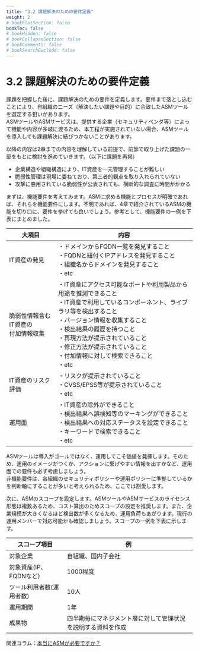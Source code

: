 ```yaml
---
title: "3.2 課題解決のための要件定義"
weight: 2
# bookFlatSection: false
bookToc: false
# bookHidden: false
# bookCollapseSection: false
# bookComments: false
# bookSearchExclude: false
---
```

# 3.2 課題解決のための要件定義

課題を把握した後に、課題解決のための要件を定義します。要件まで落とし込むことにより、自組織のニーズ（解決したい課題や目的）に合致したASMツールを選定する狙いがあります。  
ASMツールやASMサービスは、提供する企業（セキュリティベンダ等）によって機能や内容が多岐に渡るため、本工程が実施されていない場合、ASMツールを導入しても課題解決に結びつかないことがあります。  

以降の内容は2章までの内容を理解している前提で、前節で取り上げた課題の一部をもとに検討を進めていきます。（以下に課題を再掲）

- 企業構造や組織構造により、IT資産を一元管理することが難しい
- 脆弱性管理は現場に委ねており、第三者的観点を取り入れられていない
- 攻撃に悪用されている脆弱性が公表されても、横断的な調査に時間がかかる

まずは、機能要件を考えてみます。ASMに求める機能とプロセスが明確であれば、それらを機能要件にします。不明であれば、4章で紹介されているASMの機能を切り口に、要件を挙げても良いでしょう。参考として、機能要件の一例を下表にまとめました。

| 大項目 | 内容 | 
| -- | -- | 
| IT資産の発見 | ・ドメインからFQDN一覧を発見すること<br>・FQDNと紐付くIPアドレスを発見すること<br>・組織名からドメインを発見すること<br>・etc
| 脆弱性情報含むIT資産の<br>付加情報収集 | ・IT資産にアクセス可能なポートや利用製品から用途を推測できること<br>・IT資産で利用しているコンポーネント、ライブラリ等を検出すること<br> ・バージョン情報を収集すること<br> ・検出結果の履歴を持つこと<br> ・再現方法が提示されていること<br> ・修正方法が提示されていること<br>・付加情報に対して検索できること<br>・etc
| IT資産のリスク評価 | ・リスクが提示されていること<br>・CVSS/EPSS等が提示されていること<br>・etc
| 運用面 | ・IT資産の除外ができること<br>・検出結果へ誤検知等のマーキングができること<br>・検出結果への対応ステータスを設定できること<br>・キーワードで検索できること<br>・etc | 

ASMツールは導入がゴールではなく、運用してこそ価値を発揮します。そのため、運用のイメージがつくか、アクションに繋げやすい情報を出すかなど、運用面での要件も必ず考慮しましょう。  
非機能要件は、各組織のセキュリティポリシーや運用ポリシーに準拠しているかを判断軸にすることが多いと考えられるため、ここでは割愛します。  

次に、ASMのスコープを設定します。ASMツールやASMサービスのライセンス形態は複数あるため、コスト算出のためスコープの設定を推奨します。また、企業規模が大きくなるほど検出数が多くなるため、運用負荷もあがります。現行の運用メンバーで対応可能かも確認しましょう。スコープの一例を下表に示します。  

| スコープ項目 | 例 | 
| -- | -- | 
| 対象企業 | 自組織、国内子会社 | 
| 対象資産(IP、FQDNなど) | 1000程度 | 
| ツール利用者数(運用者数) | 10人 | 
| 運用期間 | 1年 | 
| 成果物 | 四半期毎にマネジメント層に対して管理状況を説明する資料を作成 | 

関連コラム：[本当にASMが必要ですか？](../columns/column3/)
